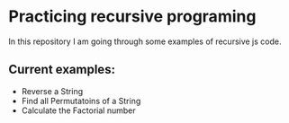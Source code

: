 # Practicing recursive programing

In this repository I am going through some examples of recursive js code.

## Current examples:
- Reverse a String
- Find all Permutatoins of a String
- Calculate the Factorial number